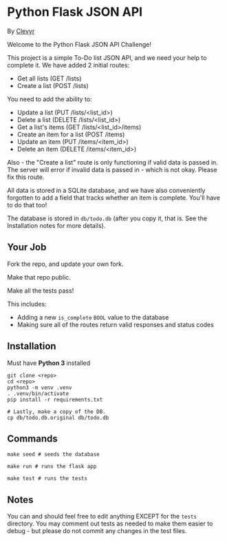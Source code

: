 Python Flask JSON API
===
By [Clevyr](https://clevyr.com)

Welcome to the Python Flask JSON API Challenge!

This project is a simple To-Do list JSON API, and we need your help to complete
it. We have added 2 initial routes:

* Get all lists (GET /lists)
* Create a list (POST /lists)

You need to add the ability to:

* Update a list (PUT /lists/<list_id>)
* Delete a list (DELETE /lists/<list_id>)
* Get a list's items (GET /lists/<list_id>/items)
* Create an item for a list (POST /items)
* Update an item (PUT /items/<item_id>)
* Delete an item (DELETE /items/<item_id>)

Also - the "Create a list" route is only functioning if valid data is passed in.
The server will error if invalid data is passed in - which is not okay. Please fix
this route.

All data is stored in a SQLite database, and we have also conveniently forgotten to
add a field that tracks whether an item is complete. You'll have to do that too!

The database is stored in `db/todo.db` (after you copy it, that is. See the
Installation notes for more details).

## Your Job

Fork the repo, and update your own fork.

Make that repo public.

Make all the tests pass!

This includes:
* Adding a new `is_complete` `BOOL` value to the database
* Making sure all of the routes return valid responses and status codes


## Installation

Must have **Python 3** installed

```
git clone <repo>
cd <repo>
python3 -m venv .venv
. .venv/bin/activate
pip install -r requirements.txt

# Lastly, make a copy of the DB.
cp db/todo.db.original db/todo.db
```

## Commands
```
make seed # seeds the database

make run # runs the flask app

make test # runs the tests
```


## Notes

You can and should feel free to edit anything EXCEPT for the `tests` directory.
You may comment out tests as needed to make them easier to debug - but please do
not commit any changes in the test files.
